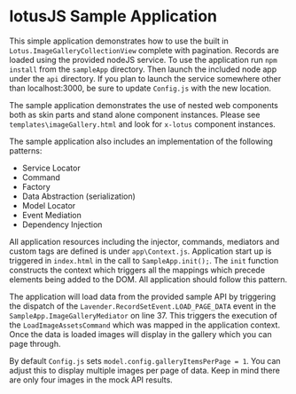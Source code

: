 lotusJS Sample Application
=============

This simple application demonstrates how to use the built in `Lotus.ImageGalleryCollectionView` complete with pagination. Records are loaded using the provided nodeJS service. To use the application run `npm install` from the `sampleApp` directory. Then launch the included node app under the `api` directory. If you plan to launch the service somewhere other than localhost:3000, be sure to update `Config.js` with the new location.

The sample application demonstrates the use of nested web components both as skin parts and stand alone component instances. Please see `templates\imageGallery.html` and look for `x-lotus` component instances.

The sample application also includes an implementation of the following patterns:

- Service Locator
- Command
- Factory
- Data Abstraction (serialization)
- Model Locator
- Event Mediation
- Dependency Injection

All application resources including the injector, commands, mediators and custom tags are defined is under `app\Context.js`. Application start up is triggered in `index.html` in the call to `SampleApp.init();`. The `init` function constructs the context which triggers all the mappings which precede elements being added to the DOM. All application should follow this pattern.

The application will load data from the provided sample API by triggering the dispatch of the `Lavender.RecordSetEvent.LOAD_PAGE_DATA` event in the `SampleApp.ImageGalleryMediator` on line 37. This triggers the execution of the `LoadImageAssetsCommand` which was mapped in the application context. Once the data is loaded images will display in the gallery which you can page through.

By default `Config.js` sets `model.config.galleryItemsPerPage = 1`. You can adjust this to display multiple images per page of data. Keep in mind there are only four images in the mock API results.


